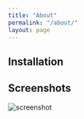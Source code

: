 ```yaml
---
title: "About"
permalink: "/about/"
layout: page
---
```


## Installation


## Screenshots

![screenshot](https://user-images.githubusercontent.com/4943215/109431850-cd711780-7a08-11eb-8601-2763f2ee6bb4.png)

